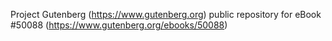 Project Gutenberg (https://www.gutenberg.org) public repository for eBook #50088 (https://www.gutenberg.org/ebooks/50088)
